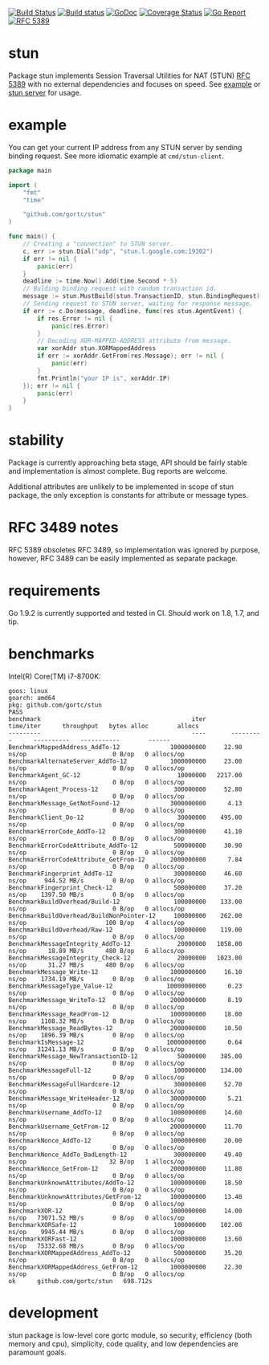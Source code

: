 [![Build Status](https://travis-ci.org/gortc/stun.svg)](https://travis-ci.org/gortc/stun)
[![Build status](https://ci.appveyor.com/api/projects/status/fw3drn3k52mf5ghw/branch/master?svg=true)](https://ci.appveyor.com/project/ernado/stun-j08g0/branch/master)
[![GoDoc](https://godoc.org/github.com/gortc/stun?status.svg)](http://godoc.org/github.com/gortc/stun)
[![Coverage Status](https://coveralls.io/repos/github/gortc/stun/badge.svg?branch=master&v=1)](https://coveralls.io/github/gortc/stun?branch=master)
[![Go Report](https://goreportcard.com/badge/github.com/gortc/stun?camo=retarded)](http://goreportcard.com/report/gortc/stun)
[![RFC 5389](https://img.shields.io/badge/RFC-5389-blue.svg)](https://tools.ietf.org/html/rfc5389)

# stun
Package stun implements Session Traversal Utilities for
NAT (STUN) [RFC 5389](https://tools.ietf.org/html/rfc5389) with no external dependencies and focuses on speed.
See [example](https://godoc.org/github.com/gortc/stun#example-Message)
or [stun server](https://github.com/gortc/stund) for usage.

# example
You can get your current IP address from any STUN server by sending
binding request. See more idiomatic example at `cmd/stun-client`.
```go
package main

import (
	"fmt"
	"time"

	"github.com/gortc/stun"
)

func main() {
	// Creating a "connection" to STUN server.
	c, err := stun.Dial("udp", "stun.l.google.com:19302")
	if err != nil {
		panic(err)
	}
	deadline := time.Now().Add(time.Second * 5)
	// Bulding binding request with random transaction id.
	message := stun.MustBuild(stun.TransactionID, stun.BindingRequest)
	// Sending request to STUN server, waiting for response message.
	if err := c.Do(message, deadline, func(res stun.AgentEvent) {
		if res.Error != nil {
			panic(res.Error)
		}
		// Decoding XOR-MAPPED-ADDRESS attribute from message.
		var xorAddr stun.XORMappedAddress
		if err := xorAddr.GetFrom(res.Message); err != nil {
			panic(err)
		}
		fmt.Println("your IP is", xorAddr.IP)
	}); err != nil {
		panic(err)
	}
}
```

# stability
Package is currently approaching beta stage, API should be fairly stable
and implementation is almost complete. Bug reports are welcome.

Additional attributes are unlikely to be implemented in scope of stun package,
the only exception is constants for attribute or message types.

# RFC 3489 notes
RFC 5389 obsoletes RFC 3489, so implementation was ignored by purpose, however,
RFC 3489 can be easily implemented as separate package.

# requirements
Go 1.9.2 is currently supported and tested in CI. Should work on 1.8, 1.7, and tip.

# benchmarks

Intel(R) Core(TM) i7-8700K:

```
goos: linux
goarch: amd64
pkg: github.com/gortc/stun
PASS
benchmark                                          iter       time/iter      throughput   bytes alloc        allocs
---------                                          ----       ---------      ----------   -----------        ------
BenchmarkMappedAddress_AddTo-12              1000000000     22.90 ns/op                        0 B/op   0 allocs/op
BenchmarkAlternateServer_AddTo-12            1000000000     23.00 ns/op                        0 B/op   0 allocs/op
BenchmarkAgent_GC-12                           10000000   2217.00 ns/op                        0 B/op   0 allocs/op
BenchmarkAgent_Process-12                     300000000     52.80 ns/op                        0 B/op   0 allocs/op
BenchmarkMessage_GetNotFound-12              3000000000      4.13 ns/op                        0 B/op   0 allocs/op
BenchmarkClient_Do-12                          30000000    495.00 ns/op                        0 B/op   0 allocs/op
BenchmarkErrorCode_AddTo-12                   300000000     41.10 ns/op                        0 B/op   0 allocs/op
BenchmarkErrorCodeAttribute_AddTo-12          500000000     30.90 ns/op                        0 B/op   0 allocs/op
BenchmarkErrorCodeAttribute_GetFrom-12       2000000000      7.84 ns/op                        0 B/op   0 allocs/op
BenchmarkFingerprint_AddTo-12                 300000000     46.60 ns/op     944.52 MB/s        0 B/op   0 allocs/op
BenchmarkFingerprint_Check-12                 500000000     37.20 ns/op    1397.50 MB/s        0 B/op   0 allocs/op
BenchmarkBuildOverhead/Build-12               100000000    133.00 ns/op                        0 B/op   0 allocs/op
BenchmarkBuildOverhead/BuildNonPointer-12     100000000    262.00 ns/op                      100 B/op   4 allocs/op
BenchmarkBuildOverhead/Raw-12                 100000000    119.00 ns/op                        0 B/op   0 allocs/op
BenchmarkMessageIntegrity_AddTo-12             20000000   1058.00 ns/op      18.89 MB/s      480 B/op   6 allocs/op
BenchmarkMessageIntegrity_Check-12             20000000   1023.00 ns/op      31.27 MB/s      480 B/op   6 allocs/op
BenchmarkMessage_Write-12                    1000000000     16.10 ns/op    1734.19 MB/s        0 B/op   0 allocs/op
BenchmarkMessageType_Value-12               10000000000      0.23 ns/op                        0 B/op   0 allocs/op
BenchmarkMessage_WriteTo-12                  2000000000      8.19 ns/op                        0 B/op   0 allocs/op
BenchmarkMessage_ReadFrom-12                 1000000000     18.00 ns/op    1108.32 MB/s        0 B/op   0 allocs/op
BenchmarkMessage_ReadBytes-12                2000000000     10.50 ns/op    1896.39 MB/s        0 B/op   0 allocs/op
BenchmarkIsMessage-12                       10000000000      0.64 ns/op   31241.13 MB/s        0 B/op   0 allocs/op
BenchmarkMessage_NewTransactionID-12           50000000    385.00 ns/op                        0 B/op   0 allocs/op
BenchmarkMessageFull-12                       100000000    134.00 ns/op                        0 B/op   0 allocs/op
BenchmarkMessageFullHardcore-12               300000000     52.70 ns/op                        0 B/op   0 allocs/op
BenchmarkMessage_WriteHeader-12              3000000000      5.21 ns/op                        0 B/op   0 allocs/op
BenchmarkUsername_AddTo-12                   1000000000     14.60 ns/op                        0 B/op   0 allocs/op
BenchmarkUsername_GetFrom-12                 2000000000     11.70 ns/op                        0 B/op   0 allocs/op
BenchmarkNonce_AddTo-12                      1000000000     20.00 ns/op                        0 B/op   0 allocs/op
BenchmarkNonce_AddTo_BadLength-12             300000000     49.40 ns/op                       32 B/op   1 allocs/op
BenchmarkNonce_GetFrom-12                    2000000000     11.80 ns/op                        0 B/op   0 allocs/op
BenchmarkUnknownAttributes/AddTo-12          1000000000     18.50 ns/op                        0 B/op   0 allocs/op
BenchmarkUnknownAttributes/GetFrom-12        1000000000     13.40 ns/op                        0 B/op   0 allocs/op
BenchmarkXOR-12                              1000000000     14.00 ns/op   73071.52 MB/s        0 B/op   0 allocs/op
BenchmarkXORSafe-12                           100000000    102.00 ns/op    9945.44 MB/s        0 B/op   0 allocs/op
BenchmarkXORFast-12                          1000000000     13.60 ns/op   75332.68 MB/s        0 B/op   0 allocs/op
BenchmarkXORMappedAddress_AddTo-12            500000000     35.20 ns/op                        0 B/op   0 allocs/op
BenchmarkXORMappedAddress_GetFrom-12         1000000000     22.30 ns/op                        0 B/op   0 allocs/op
ok  	github.com/gortc/stun	698.712s
```

# development

stun package is low-level core gortc module, so security, efficiency (both memory and cpu), simplicity,
code quality, and low dependencies are paramount goals.
